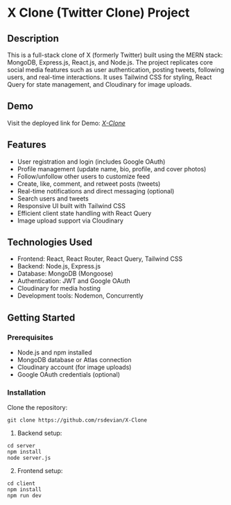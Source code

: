 # X Clone (Twitter Clone) Project

## Description
This is a full-stack clone of X (formerly Twitter) built using the MERN stack: MongoDB, Express.js, React.js, and Node.js. The project replicates core social media features such as user authentication, posting tweets, following users, and real-time interactions. It uses Tailwind CSS for styling, React Query for state management, and Cloudinary for image uploads.

## Demo
Visit the deployed link for Demo: *[X-Clone](https://x-clone-sjob.onrender.com/)*

## Features
- User registration and login (includes Google OAuth)
- Profile management (update name, bio, profile, and cover photos)
- Follow/unfollow other users to customize feed
- Create, like, comment, and retweet posts (tweets)
- Real-time notifications and direct messaging (optional)
- Search users and tweets
- Responsive UI built with Tailwind CSS
- Efficient client state handling with React Query
- Image upload support via Cloudinary

## Technologies Used
- Frontend: React, React Router, React Query, Tailwind CSS
- Backend: Node.js, Express.js
- Database: MongoDB (Mongoose)
- Authentication: JWT and Google OAuth
- Cloudinary for media hosting
- Development tools: Nodemon, Concurrently

## Getting Started

### Prerequisites
- Node.js and npm installed
- MongoDB database or Atlas connection
- Cloudinary account (for image uploads)
- Google OAuth credentials (optional)

### Installation

Clone the repository:

```
git clone https://github.com/rsdevian/X-Clone
```

1. Backend setup:
```
cd server
npm install
node server.js
```

2. Frontend setup:
```
cd client
npm install
npm run dev
```

